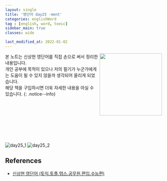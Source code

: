 ```yaml
---
layout: single
title: '영단어 day25 -ment'
categories: englishWord
tag : [english, word, toeic]
sidebar_main: true
classes: wide

last_modified_at: 2022-01-02
---
```


<img align='right' width='200' height='200' src='https://user-images.githubusercontent.com/78655692/147879046-4dab21c1-fed0-4bfb-b022-9874d3a945f8.png
'>
본 노트는 신상현 영단어를 직접 손으로 써서 정리한 내용입니다. <br>개인 공부에 목적이 있으나 저의 필기가 누군가에게는 도움이 될 수 있지 않을까 생각되어 올리게 되었습니다.<br> 해당 책을 구입하시면 더욱 자세한 내용을 아실 수 있습니다.
{: .notice--info}

<br>
<br>
<br>
<br>
<br>
<br>
<br>


![day25_1](https://ingu627.github.io/images/english/day25_1.jpg)
![day25_2](https://ingu627.github.io/images/english/day25_2.jpg)

## References 

- [신상현 영단어 (토익.토플.텝스.공무원.편입.수능편)](https://www.aladin.co.kr/shop/wproduct.aspx?ItemId=126278788)